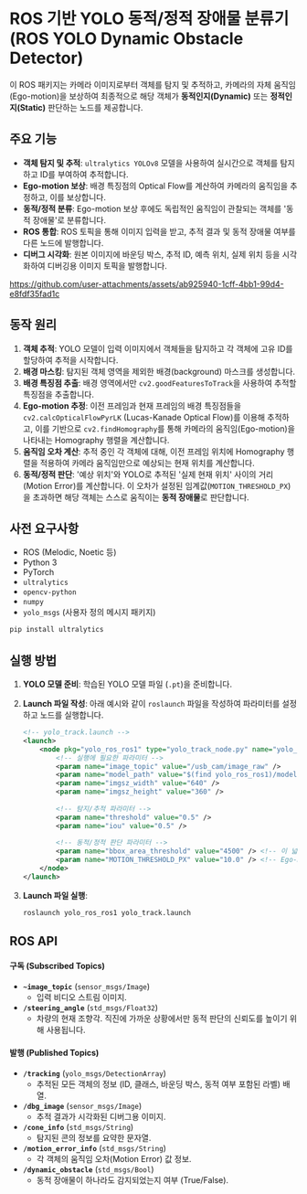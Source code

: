 # ROS 기반 YOLO 동적/정적 장애물 분류기 (ROS YOLO Dynamic Obstacle Detector)

이 ROS 패키지는 카메라 이미지로부터 객체를 탐지 및 추적하고, 카메라의 자체 움직임(Ego-motion)을 보상하여 최종적으로 해당 객체가 **동적인지(Dynamic)** 또는 **정적인지(Static)** 판단하는 노드를 제공합니다.

## 주요 기능

- **객체 탐지 및 추적**: `ultralytics YOLOv8` 모델을 사용하여 실시간으로 객체를 탐지하고 ID를 부여하여 추적합니다.
- **Ego-motion 보상**: 배경 특징점의 Optical Flow를 계산하여 카메라의 움직임을 추정하고, 이를 보상합니다.
- **동적/정적 분류**: Ego-motion 보상 후에도 독립적인 움직임이 관찰되는 객체를 '동적 장애물'로 분류합니다.
- **ROS 통합**: ROS 토픽을 통해 이미지 입력을 받고, 추적 결과 및 동적 장애물 여부를 다른 노드에 발행합니다.
- **디버그 시각화**: 원본 이미지에 바운딩 박스, 추적 ID, 예측 위치, 실제 위치 등을 시각화하여 디버깅용 이미지 토픽을 발행합니다.

https://github.com/user-attachments/assets/ab925940-1cff-4bb1-99d4-e8fdf35fad1c


## 동작 원리

1.  **객체 추적**: YOLO 모델이 입력 이미지에서 객체들을 탐지하고 각 객체에 고유 ID를 할당하여 추적을 시작합니다.
2.  **배경 마스킹**: 탐지된 객체 영역을 제외한 배경(background) 마스크를 생성합니다.
3.  **배경 특징점 추출**: 배경 영역에서만 `cv2.goodFeaturesToTrack`을 사용하여 추적할 특징점을 추출합니다.
4.  **Ego-motion 추정**: 이전 프레임과 현재 프레임의 배경 특징점들을 `cv2.calcOpticalFlowPyrLK` (Lucas-Kanade Optical Flow)를 이용해 추적하고, 이를 기반으로 `cv2.findHomography`를 통해 카메라의 움직임(Ego-motion)을 나타내는 Homography 행렬을 계산합니다.
5.  **움직임 오차 계산**: 추적 중인 각 객체에 대해, 이전 프레임 위치에 Homography 행렬을 적용하여 카메라 움직임만으로 예상되는 현재 위치를 계산합니다.
6.  **동적/정적 판단**: '예상 위치'와 YOLO로 추적된 '실제 현재 위치' 사이의 거리(Motion Error)를 계산합니다. 이 오차가 설정된 임계값(`MOTION_THRESHOLD_PX`)을 초과하면 해당 객체는 스스로 움직이는 **동적 장애물**로 판단합니다.

## 사전 요구사항

- ROS (Melodic, Noetic 등)
- Python 3
- PyTorch
- `ultralytics`
- `opencv-python`
- `numpy`
- `yolo_msgs` (사용자 정의 메시지 패키지)

```bash
pip install ultralytics
```

## 실행 방법

1.  **YOLO 모델 준비**: 학습된 YOLO 모델 파일 (`.pt`)을 준비합니다.
2.  **Launch 파일 작성**: 아래 예시와 같이 `roslaunch` 파일을 작성하여 파라미터를 설정하고 노드를 실행합니다.

    ```xml
    <!-- yolo_track.launch -->
    <launch>
        <node pkg="yolo_ros_ros1" type="yolo_track_node.py" name="yolo_track_node" output="screen">
            <!-- 실행에 필요한 파라미터 -->
            <param name="image_topic" value="/usb_cam/image_raw" />
            <param name="model_path" value="$(find yolo_ros_ros1)/models/best.pt" />
            <param name="imgsz_width" value="640" />
            <param name="imgsz_height" value="360" />
            
            <!-- 탐지/추적 파라미터 -->
            <param name="threshold" value="0.5" />
            <param name="iou" value="0.5" />
            
            <!-- 동적/정적 판단 파라미터 -->
            <param name="bbox_area_threshold" value="4500" /> <!-- 이 넓이 이상인 객체만 동적 판단 수행 -->
            <param name="MOTION_THRESHOLD_PX" value="10.0" /> <!-- Ego-motion 보상 후 이 픽셀 이상 움직이면 동적으로 판단 -->
        </node>
    </launch>
    ```

3.  **Launch 파일 실행**:
    ```bash
    roslaunch yolo_ros_ros1 yolo_track.launch
    ```

## ROS API

#### 구독 (Subscribed Topics)

-   **`~image_topic`** (`sensor_msgs/Image`)
    -   입력 비디오 스트림 이미지.
-   **`/steering_angle`** (`std_msgs/Float32`)
    -   차량의 현재 조향각. 직진에 가까운 상황에서만 동적 판단의 신뢰도를 높이기 위해 사용됩니다.

#### 발행 (Published Topics)

-   **`/tracking`** (`yolo_msgs/DetectionArray`)
    -   추적된 모든 객체의 정보 (ID, 클래스, 바운딩 박스, 동적 여부 포함된 라벨) 배열.
-   **`/dbg_image`** (`sensor_msgs/Image`)
    -   추적 결과가 시각화된 디버그용 이미지.
-   **`/cone_info`** (`std_msgs/String`)
    -   탐지된 콘의 정보를 요약한 문자열.
-   **`/motion_error_info`** (`std_msgs/String`)
    -   각 객체의 움직임 오차(Motion Error) 값 정보.
-   **`/dynamic_obstacle`** (`std_msgs/Bool`)
    -   동적 장애물이 하나라도 감지되었는지 여부 (True/False).

